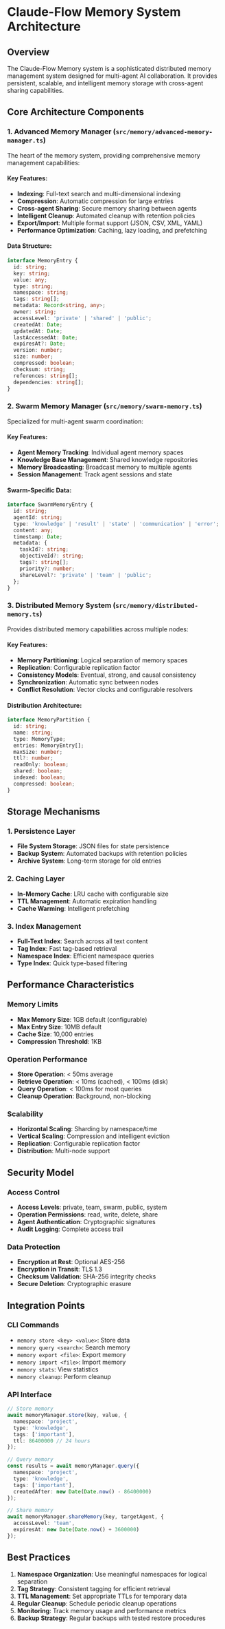 # Claude-Flow Memory System Architecture

## Overview

The Claude-Flow Memory system is a sophisticated distributed memory management system designed for multi-agent AI collaboration. It provides persistent, scalable, and intelligent memory storage with cross-agent sharing capabilities.

## Core Architecture Components

### 1. Advanced Memory Manager (`src/memory/advanced-memory-manager.ts`)

The heart of the memory system, providing comprehensive memory management capabilities:

#### Key Features:
- **Indexing**: Full-text search and multi-dimensional indexing
- **Compression**: Automatic compression for large entries
- **Cross-agent Sharing**: Secure memory sharing between agents
- **Intelligent Cleanup**: Automated cleanup with retention policies
- **Export/Import**: Multiple format support (JSON, CSV, XML, YAML)
- **Performance Optimization**: Caching, lazy loading, and prefetching

#### Data Structure:

```typescript
interface MemoryEntry {
  id: string;
  key: string;
  value: any;
  type: string;
  namespace: string;
  tags: string[];
  metadata: Record<string, any>;
  owner: string;
  accessLevel: 'private' | 'shared' | 'public';
  createdAt: Date;
  updatedAt: Date;
  lastAccessedAt: Date;
  expiresAt?: Date;
  version: number;
  size: number;
  compressed: boolean;
  checksum: string;
  references: string[];
  dependencies: string[];
}
```

### 2. Swarm Memory Manager (`src/memory/swarm-memory.ts`)

Specialized for multi-agent swarm coordination:

#### Key Features:
- **Agent Memory Tracking**: Individual agent memory spaces
- **Knowledge Base Management**: Shared knowledge repositories
- **Memory Broadcasting**: Broadcast memory to multiple agents
- **Session Management**: Track agent sessions and state

#### Swarm-Specific Data:

```typescript
interface SwarmMemoryEntry {
  id: string;
  agentId: string;
  type: 'knowledge' | 'result' | 'state' | 'communication' | 'error';
  content: any;
  timestamp: Date;
  metadata: {
    taskId?: string;
    objectiveId?: string;
    tags?: string[];
    priority?: number;
    shareLevel?: 'private' | 'team' | 'public';
  };
}
```

### 3. Distributed Memory System (`src/memory/distributed-memory.ts`)

Provides distributed memory capabilities across multiple nodes:

#### Key Features:
- **Memory Partitioning**: Logical separation of memory spaces
- **Replication**: Configurable replication factor
- **Consistency Models**: Eventual, strong, and causal consistency
- **Synchronization**: Automatic sync between nodes
- **Conflict Resolution**: Vector clocks and configurable resolvers

#### Distribution Architecture:

```typescript
interface MemoryPartition {
  id: string;
  name: string;
  type: MemoryType;
  entries: MemoryEntry[];
  maxSize: number;
  ttl?: number;
  readOnly: boolean;
  shared: boolean;
  indexed: boolean;
  compressed: boolean;
}
```

## Storage Mechanisms

### 1. Persistence Layer

- **File System Storage**: JSON files for state persistence
- **Backup System**: Automated backups with retention policies
- **Archive System**: Long-term storage for old entries

### 2. Caching Layer

- **In-Memory Cache**: LRU cache with configurable size
- **TTL Management**: Automatic expiration handling
- **Cache Warming**: Intelligent prefetching

### 3. Index Management

- **Full-Text Index**: Search across all text content
- **Tag Index**: Fast tag-based retrieval
- **Namespace Index**: Efficient namespace queries
- **Type Index**: Quick type-based filtering

## Performance Characteristics

### Memory Limits
- **Max Memory Size**: 1GB default (configurable)
- **Max Entry Size**: 10MB default
- **Cache Size**: 10,000 entries
- **Compression Threshold**: 1KB

### Operation Performance
- **Store Operation**: < 50ms average
- **Retrieve Operation**: < 10ms (cached), < 100ms (disk)
- **Query Operation**: < 100ms for most queries
- **Cleanup Operation**: Background, non-blocking

### Scalability
- **Horizontal Scaling**: Sharding by namespace/time
- **Vertical Scaling**: Compression and intelligent eviction
- **Replication**: Configurable replication factor
- **Distribution**: Multi-node support

## Security Model

### Access Control
- **Access Levels**: private, team, swarm, public, system
- **Operation Permissions**: read, write, delete, share
- **Agent Authentication**: Cryptographic signatures
- **Audit Logging**: Complete access trail

### Data Protection
- **Encryption at Rest**: Optional AES-256
- **Encryption in Transit**: TLS 1.3
- **Checksum Validation**: SHA-256 integrity checks
- **Secure Deletion**: Cryptographic erasure

## Integration Points

### CLI Commands
- `memory store <key> <value>`: Store data
- `memory query <search>`: Search memory
- `memory export <file>`: Export memory
- `memory import <file>`: Import memory
- `memory stats`: View statistics
- `memory cleanup`: Perform cleanup

### API Interface
```typescript
// Store memory
await memoryManager.store(key, value, {
  namespace: 'project',
  type: 'knowledge',
  tags: ['important'],
  ttl: 86400000 // 24 hours
});

// Query memory
const results = await memoryManager.query({
  namespace: 'project',
  type: 'knowledge',
  tags: ['important'],
  createdAfter: new Date(Date.now() - 86400000)
});

// Share memory
await memoryManager.shareMemory(key, targetAgent, {
  accessLevel: 'team',
  expiresAt: new Date(Date.now() + 3600000)
});
```

## Best Practices

1. **Namespace Organization**: Use meaningful namespaces for logical separation
2. **Tag Strategy**: Consistent tagging for efficient retrieval
3. **TTL Management**: Set appropriate TTLs for temporary data
4. **Regular Cleanup**: Schedule periodic cleanup operations
5. **Monitoring**: Track memory usage and performance metrics
6. **Backup Strategy**: Regular backups with tested restore procedures